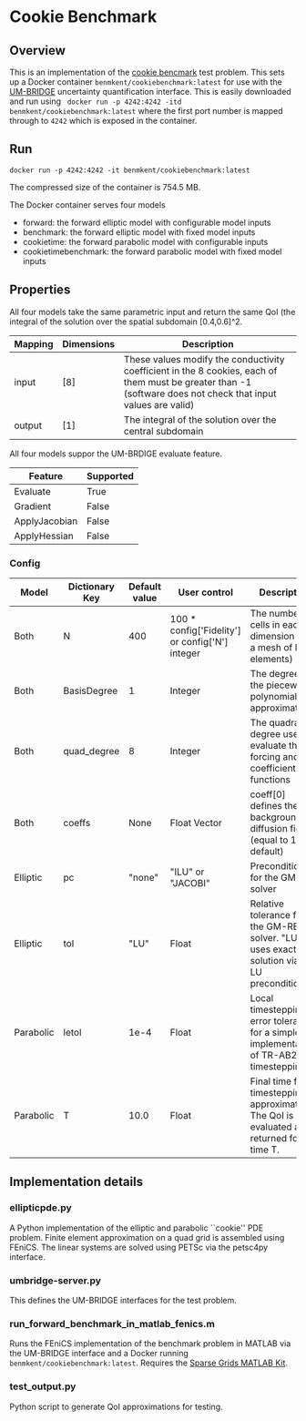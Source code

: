 # Cookie Benchmark
## Overview
This is an implementation of the [cookie bencmark](https://github.com/UM-Bridge/benchmarks/tree/main/benchmarks/cookies-problem-propagation) test problem.
This sets up a Docker container ```benmkent/cookiebenchmark:latest``` for use with the [UM-BRIDGE](https://um-bridge-benchmarks.readthedocs.io/en/docs/) uncertainty quantification interface.
This is easily downloaded and run using
``` docker run -p 4242:4242 -itd benmkent/cookiebenchmark:latest```
where the first port number is mapped through to ```4242``` which is exposed in the container.

## Run 
```
docker run -p 4242:4242 -it benmkent/cookiebenchmark:latest
```
The compressed size of the container is 754.5 MB.

The Docker container serves four models
- forward: the forward elliptic model with configurable model inputs
- benchmark: the forward elliptic model with fixed model inputs
- cookietime: the forward parabolic model with configurable inputs
- cookietimebenchmark: the forward parabolic model with fixed model inputs

## Properties
All four models take the same parametric input and return the same QoI (the integral of the solution over the spatial subdomain [0.4,0.6]^2.

Mapping | Dimensions	| Description
--------|-------------|------------
input |	[8] |	These values modify the conductivity coefficient in the 8 cookies, each of them must be greater than -1 (software does not check that input values are valid)
output |	[1] |	The integral of the solution over the central subdomain

All four models suppor the UM-BRDIGE evaluate feature.

Feature	| Supported
--------|---------
Evaluate|	True
Gradient|	False
ApplyJacobian|	False
ApplyHessian|	False

### Config
Model |Dictionary Key | Default value | User control | Description
------|---------------|---------------|--------------|-------------
Both | N | 400 | 100 * config['Fidelity'] or config['N'] integer | The number of cells in each dimension (i.e. a mesh of N^2 elements)
Both | BasisDegree | 1 | Integer | The degree of the piecewise polynomial FE approximation
Both | quad_degree | 8 | Integer | The quadrature degree used to evaluate the forcing and coefficient functions
Both | coeffs | None | Float Vector | coeff[0] defines the background diffusion field (equal to 1.0 bu default)
Elliptic | pc  | "none" | "ILU" or "JACOBI" | Preconditioning for the GM-RES solver
Elliptic | tol | "LU" | Float | Relative tolerance for the GM-RES solver. "LU" uses exact solution via full LU preconditioning.
Parabolic | letol  | 1e-4 | Float | Local timestepping error tolerance for a simple implementation of TR-AB2 timestepping.
Parabolic | T | 10.0 | Float | Final time for timestepping approximation. The QoI is evaluated and returned for time T.

## Implementation details
### ellipticpde.py
A Python implementation of the elliptic and parabolic ``cookie'' PDE problem.
Finite element approximation on a quad grid is assembled using FEniCS.
The linear systems are solved using PETSc via the petsc4py interface.

### umbridge-server.py
This defines the UM-BRIDGE interfaces for the test problem.

### run_forward_benchmark_in_matlab_fenics.m
Runs the FEniCS implementation of the benchmark problem in MATLAB via the UM-BRIDGE interface and a Docker running ```benmkent/cookiebenchmark:latest```.
Requires the [Sparse Grids MATLAB Kit](https://sites.google.com/view/sparse-grids-kit).

### test_output.py
Python script to generate QoI approximations for testing.
